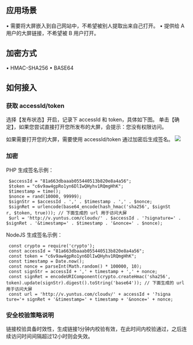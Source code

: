 ## 应用场景 
• 需要将大屏嵌入到自己网站中，不希望被别人提取出来自己打开。
• 提供给 A 用户的大屏链接，不希望被 B 用户打开。
## 加密方式 
• HMAC-SHA256
• BASE64
## 如何接入
### 获取 accessId/token
选择【发布状态】开启，记录下 accessId 和 token，具体如下图。
单击【确定】，如果您尝试直接打开您所发布的大屏，会提示：您没有权限访问。
 
 如果需要打开您的大屏，需要使用 accessId/token 通过加密后生成签名。
![](https://main.qcloudimg.com/raw/167600b7842e06a92d8af12066e41afc.png)
### 加密
PHP 生成签名示例：
```
 $accessId = "81a663dbaaab055440513b820e8a4a56";
 $token = "c6v9aw4gpRo1yn6DlIwQHyhv1RQmgHhK";
 $timestamp = time();
 $nonce = rand(10000, 99999);
 $signStr = $accessId . ',' . $timestamp . ',' . $nonce;
 $signRet = urlencode(base64_encode(hash_hmac('sha256', $signSt
r, $token, true))); // 下面生成的 url 用于访问大屏
 $url = 'http://v.yuntus.com/cloudv/' . $accessId . '?signature=' . $signRet . '&timestamp=' . $timestamp . '&nonce=' . $nonce);
```
NodeJS 生成签名示例：
```
 const crypto = require('crypto');
 const accessId = "81a663dbaaab055440513b820e8a4a56";
 const token = "c6v9aw4gpRo1yn6DlIwQHyhv1RQmgHhK";
 const timestamp = Date.now();
 const nonce = parseInt(Math.random() * 100000, 10);
 const signStr = accessId + ',' + timestamp + ',' + nonce;
 const signRet = encodeURIComponent(crypto.createHmac('sha256', token).update(signStr).digest().toString('base64')); // 下面生成的 url 用于访问大屏
 const url = 'http://v.yuntus.com/cloudv/' + accessId + '?signa
ture='+ signRet + '&timestamp=' + timestamp + '&nonce=' + nonce;
```

### 安全校验策略说明
链接校验具备时效性，生成链接1分钟内校验有效，在此时间内校验通过，之后连续访问时间间隔超过12小时则会失效。
